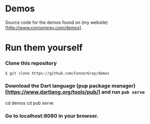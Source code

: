 # Demos
Source code for the demos found on (my website)[http://www.connorgray.com/demos].

# Run them yourself
### Clone this repository
```shell
$ git clone https://github.com/ConnorGray/demos
```
### Download the Dart language (pup package manager)[https://www.dartlang.org/tools/pub/] and run `pub serve`
cd demos
cd <demo-name>
pub serve

### Go to localhost:8080 in your browser. 
